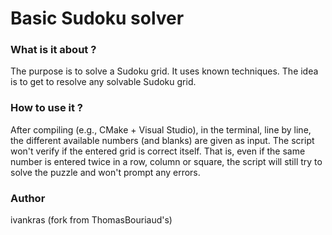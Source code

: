 # Basic Sudoku solver

### What is it about ?
The purpose is to solve a Sudoku grid.
It uses known techniques. The idea is to get to resolve any solvable Sudoku grid.

### How to use it ?
After compiling (e.g., CMake + Visual Studio), in the terminal, line by line, the different available numbers (and blanks) are given as input.
The script won't verify if the entered grid is correct itself. That is, even if the same number is entered twice in a row, column or square, the script will still try to solve the puzzle and won't prompt any errors.

### Author
ivankras (fork from ThomasBouriaud's)

